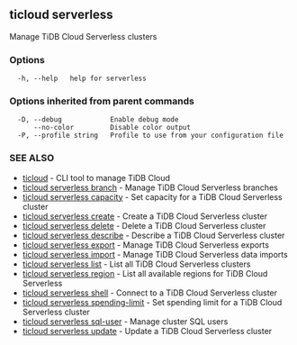 ## ticloud serverless

Manage TiDB Cloud Serverless clusters

### Options

```
  -h, --help   help for serverless
```

### Options inherited from parent commands

```
  -D, --debug            Enable debug mode
      --no-color         Disable color output
  -P, --profile string   Profile to use from your configuration file
```

### SEE ALSO

* [ticloud](ticloud.md)	 - CLI tool to manage TiDB Cloud
* [ticloud serverless branch](ticloud_serverless_branch.md)	 - Manage TiDB Cloud Serverless branches
* [ticloud serverless capacity](ticloud_serverless_capacity.md)	 - Set capacity for a TiDB Cloud Serverless cluster
* [ticloud serverless create](ticloud_serverless_create.md)	 - Create a TiDB Cloud Serverless cluster
* [ticloud serverless delete](ticloud_serverless_delete.md)	 - Delete a TiDB Cloud Serverless cluster
* [ticloud serverless describe](ticloud_serverless_describe.md)	 - Describe a TiDB Cloud Serverless cluster
* [ticloud serverless export](ticloud_serverless_export.md)	 - Manage TiDB Cloud Serverless exports
* [ticloud serverless import](ticloud_serverless_import.md)	 - Manage TiDB Cloud Serverless data imports
* [ticloud serverless list](ticloud_serverless_list.md)	 - List all TiDB Cloud Serverless clusters
* [ticloud serverless region](ticloud_serverless_region.md)	 - List all available regions for TiDB Cloud Serverless
* [ticloud serverless shell](ticloud_serverless_shell.md)	 - Connect to a TiDB Cloud Serverless cluster
* [ticloud serverless spending-limit](ticloud_serverless_spending-limit.md)	 - Set spending limit for a TiDB Cloud Serverless cluster
* [ticloud serverless sql-user](ticloud_serverless_sql-user.md)	 - Manage cluster SQL users
* [ticloud serverless update](ticloud_serverless_update.md)	 - Update a TiDB Cloud Serverless cluster

